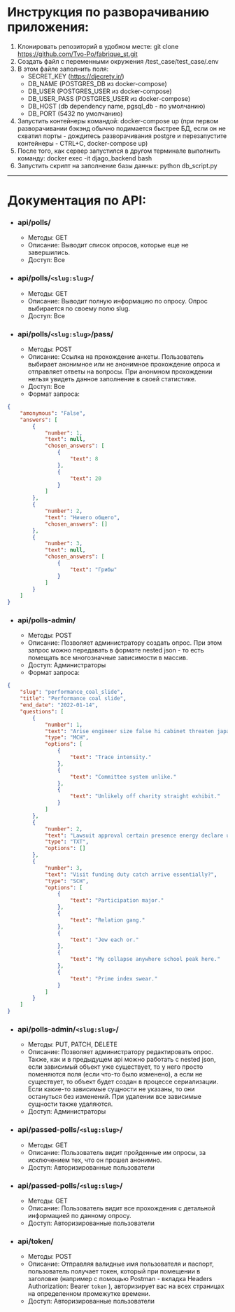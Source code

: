 # Инструкция по разворачиванию приложения: #
1. Клонировать репозиторий в удобном месте: git clone https://github.com/Tvo-Po/fabrique_st.git
2. Создать файл с переменными окружения /test_case/test_case/.env
3. В этом файле заполнить поля:
    * SECRET_KEY (https://djecrety.ir/)
    * DB_NAME (POSTGRES_DB из docker-compose)
    * DB_USER (POSTGRES_USER из docker-compose)
    * DB_USER_PASS (POSTGRES_USER из docker-compose)
    * DB_HOST (db dependency name, pgsql_db - по умолчанию)
    * DB_PORT (5432 по умолчанию)
4. Запустить контейнеры командой: docker-compose up (при первом разворачивании бэкэнд обычно подимается быстрее БД, если он не схватил порты - дождитесь разворачивания postgre и перезапустите контейнеры - CTRL+C, docker-compose up)
5. После того, как сервер запустился в другом терминале выполнить команду: docker exec -it djago_backend bash
6. Запустить скрипт на заполнение базы данных: python db_script.py
----------------------
# Документация по API: #
* ### api/polls/ ###
   * Методы: GET
   * Описание: Выводит список опросов, которые еще не завершились.
   * Доступ: Все
* ### api/polls/`<slug:slug>`/ ###
   * Методы: GET
   * Описание: Выводит полную информацию по опросу. Опрос выбирается по своему полю slug.
   * Доступ: Все
* ### api/polls/`<slug:slug>`/pass/ ###
   * Методы: POST
   * Описание: Ссылка на прохождение анкеты. Пользователь выбирает анонимное или не анонимное прохождение опроса и отправляет ответы на вопросы. При анонмном прохождении нельзя увидеть данное заполнение в своей статистике.
   * Доступ: Все
   * Формат запроса: 
```json
{
    "amonymous": "False",
    "answers": [
        {
            "number": 1,
            "text": null,
            "chosen_answers": [
                {
                    "text": 8
                },
                {
                    "text": 20
                }
            ]
        },
        {
            "number": 2,
            "text": "Ничего общего",
            "chosen_answers": []
        },
        {
            "number": 3,
            "text": null,
            "chosen_answers": [
                {
                    "text": "Грибы"
                }
            ]
        }
    ]
}
```

* ### api/polls-admin/ ###
   * Методы: POST
   * Описание: Позволяет администратору создать опрос. При этом запрос можно передавать в формате nested json - то есть помещать все многозначные зависимости в массив.
   * Доступ: Администраторы
   * Формат запроса: 
```json
{
    "slug": "performance_coal_slide",
    "title": "Performance coal slide",
    "end_date": "2022-01-14",
    "questions": [
        {
            "number": 1,
            "text": "Arise engineer size false hi cabinet threaten japanese invest suppose live off application wish join?",
            "type": "MCH",
            "options": [
                {
                    "text": "Trace intensity."
                },
                {
                    "text": "Committee system unlike."
                },
                {
                    "text": "Unlikely off charity straight exhibit."
                }
            ]
        },
        {
            "number": 2,
            "text": "Lawsuit approval certain presence energy declare union trace dramatically gear headline identify?",
            "type": "TXT",
            "options": []
        },
        {
            "number": 3,
            "text": "Visit funding duty catch arrive essentially?",
            "type": "SCH",
            "options": [
                {
                    "text": "Participation major."
                },
                {
                    "text": "Relation gang."
                },
                {
                    "text": "Jew each or."
                },
                {
                    "text": "My collapse anywhere school peak here."
                },
                {
                    "text": "Prime index swear."
                }
            ]
        }
    ]
}
```

* ### api/polls-admin/`<slug:slug>`/ ###
   * Методы: PUT, PATCH, DELETE
   * Описание: Позволяет администратору редактировать опрос. Также, как и в предыдущем api можно работать с nested json, если зависимый объект уже существует, то у него просто поменяются поля (если что-то было изменено), а если не существует, то объект будет создан в процессе сериализации. Если какие-то зависимые сущности не указаны, то они остануться без изменений. При удалении все зависимые сущности также удаляются.
   * Доступ: Администраторы

* ### api/passed-polls/`<slug:slug>`/ ###
   * Методы: GET
   * Описание: Пользователь видит пройденные им опросы, за исключением тех, что он прошел анонимно.
   * Доступ: Авторизированные пользователи

* ### api/passed-polls/`<slug:slug>`/ ###
   * Методы: GET
   * Описание: Пользователь видит все прохождения с детальной информацией по данному опросу.
   * Доступ: Авторизированные пользователи

* ### api/token/ ###
   * Методы: POST
   * Описание: Отправляя валидные имя пользователя и паспорт, пользователь получает токен, который при помещении в заголовке (например с помощью Postman - вкладка Headers Authorization: Bearer `token` ), авторизирует вас на всех страницах на определенном промежутке времени.
   * Доступ: Авторизированные пользователи

